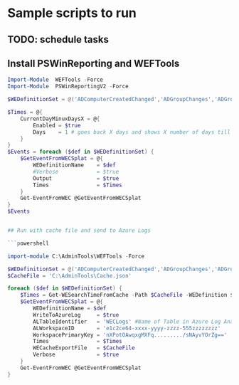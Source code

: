 # Sample scripts to run

## TODO: schedule tasks

## Install PSWinReporting and WEFTools

```powershell
Import-Module  WEFTools -Force
Import-Module  PSWinReportingV2 -Force

$WEDefinitionSet = @('ADComputerCreatedChanged','ADGroupChanges','ADGroupCreateDelete','ADPasswordChange','ADUserAccountEnabledDisabled','ADUserLocked','ADUserUnlocked','LogClearSystem','LogClearSecurity')

$Times = @{
    CurrentDayMinuxDaysX = @{
        Enabled = $true
        Days    = 1 # goes back X days and shows X number of days till Today
    }
}
$Events = foreach ($def in $WEDefinitionSet) {
    $GetEventFromWECSplat = @{
        WEDefinitionName    = $def
        #Verbose            = $true
        Output              = $true
        Times               = $Times
    }
    Get-EventFromWEC @GetEventFromWECSplat
}
$Events


## Run with cache file and send to Azure Logs

```powershell

import-module C:\AdminTools\WEFTools -Force

$WEDefinitionSet = @('ADComputerCreatedChanged','ADGroupChanges','ADGroupCreateDelete','ADPasswordChange','ADUserAccountEnabledDisabled','ADUserLocked','ADUserUnlocked','LogClearSystem','LogClearSecurity')
$CacheFile = 'C:\AdminTools\Cache.json'

foreach ($def in $WEDefinitionSet) {
    $Times = Get-WESearchTimeFromCache -Path $CacheFile -WEDefinition $def
    $GetEventFromWECSplat = @{
        WEDefinitionName = $def
        WriteToAzureLog     = $true
        ALTableIdentifier   = 'WECLogs' #Name of Table in Azure Log Analytics
        ALWorkspaceID       = 'e1c2ce64-xxxx-yyyy-zzzz-555zzzzzzzz'
        WorkspacePrimaryKey = 'nXPotOAwqxgMXFq........./sNAyvYOrZg=='
        Times               = $Times
        WECacheExportFile   = $CacheFile
        Verbose             = $true
    }
    Get-EventFromWEC @GetEventFromWECSplat
}
```